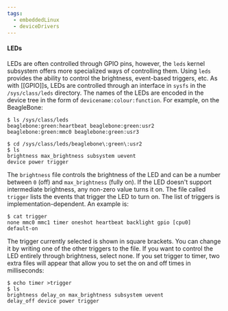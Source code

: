 ```yaml
---
tags:
  - embeddedLinux
  - deviceDrivers
---
```

#### LEDs
LEDs are often controlled through GPIO pins, however, the `leds` kernel subsystem offers more specialized ways of controlling them. Using `leds` provides the ability to control the brightness, event-based triggers, etc.
As with [[GPIO]]s, LEDs are controlled through an interface in `sysfs` in the `/sys/class/leds` directory. The names of the LEDs are encoded in the device tree in the form of `devicename:colour:function`. For example, on the BeagleBone:
```
$ ls /sys/class/leds
beaglebone:green:heartbeat beaglebone:green:usr2
beaglebone:green:mmc0 beaglebone:green:usr3

$ cd /sys/class/leds/beaglebone\:green\:usr2
$ ls
brightness max_brightness subsystem uevent
device power trigger
```
The `brightness` file controls the brightness of the LED and can be a number between `0` (off) and `max_brightness` (fully on). If the LED doesn't support intermediate brightness, any non-zero value turns it on. The file called `trigger` lists the events that trigger the LED to turn on. The list of triggers is implementation-dependent. An example is:
```
$ cat trigger
none mmc0 mmc1 timer oneshot heartbeat backlight gpio [cpu0]
default-on
```
The trigger currently selected is shown in square brackets. You can change it by writing one of the other triggers to the file. If you want to control the LED entirely through brightness, select none. If you set trigger to timer, two extra files will appear that allow you to set the on and off times in milliseconds:
```
$ echo timer >trigger
$ ls
brightness delay_on max_brightness subsystem uevent
delay_off device power trigger
```